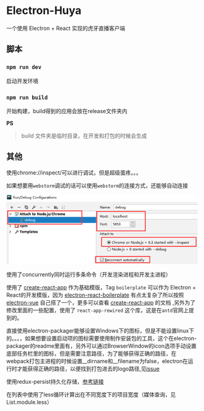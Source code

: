 # Electron-Huya

一个使用 Electron + React 实现的虎牙直播客户端

## 脚本

### `npm run dev`

启动开发环境

### `npm run build`

开始构建，build得到的应用会放在release文件夹内

**PS**
> build 文件夹是临时目录，在开发和打包的时候会生成

## 其他

使用chrome://inspect/可以进行调试，但是超级蛋疼。。。

如果想要用`webstorm`调试的话可以使用`webstorm`的连接方式，还能够自动连接

![`webstorm`-debug](./assets/debug.png)

使用了concurrently同时运行多条命令（开发渲染进程和开发主进程）

使用了 [create-react-app](https://www.html.cn/create-react-app) 作为基础模版，Tag `boilerplate` 可以作为 Electron + React的开发模版，因为 [electron-react-boilerplate](https://github.com/electron-react-boilerplate/electron-react-boilerplate) 有点太复杂了所以按照 [electron-vue](https://github.com/SimulatedGREG/electron-vue) 自己搭了一个，更多可以查看 [create-react-app](https://www.html.cn/create-react-app) 的文档 ,另外为了修改里面的一些配置，使用了 `react-app-rewired` 这个库，这是在`antd`官网上提到的。

直接使用electron-packager能够设置Windows下的图标，但是不能设置linux下的。。。，如果想要设置启动项的图标需要使用制作安装包的工具，这个在electron-packager的readme里面有，另外可以通过BrowserWindow的icon选项手动设置底部任务栏里的图标，但是需要注意路径，为了能够获得正确的路径，在webpack打包主进程的时候设置__dirname和__filename为false，electron在运行时才能获得正确的路径，以便找到打包进去的logo路径,见[issue](https://github.com/electron-userland/electron-packager/issues/935)

使用redux-persist持久化存储，[参考链接](https://www.jianshu.com/p/8a2b9be974a7)

在列表中使用了less循环计算出在不同宽度下的项目宽度（媒体查询，见 List.module.less）

